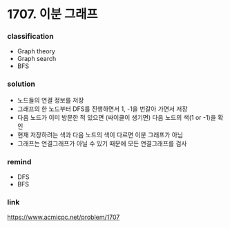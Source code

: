 # 1707. 이분 그래프

### classification
* Graph theory
* Graph search
* BFS

### solution
* 노드들의 연결 정보를 저장
* 그래프의 한 노드부터 DFS를 진행하면서 1, -1을 번갈아 가면서 저장
* 다음 노드가 이미 방문한 적 있으면 (싸이클이 생기면) 다음 노드의 색(1 or -1)을 확인
* 현재 저장하려는 색과 다음 노드의 색이 다르면 이분 그래프가 아님
* 그래프는 연결그래프가 아닐 수 있기 때문에 모든 연결그래프를 검사

### remind
* DFS
* BFS

### link
https://www.acmicpc.net/problem/1707